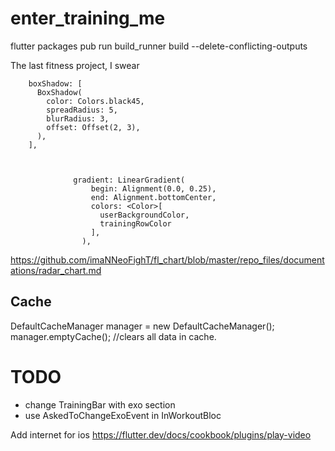 # enter_training_me

flutter packages pub run build_runner build --delete-conflicting-outputs

The last fitness project, I swear

        boxShadow: [
          BoxShadow(
            color: Colors.black45,
            spreadRadius: 5,
            blurRadius: 3,
            offset: Offset(2, 3),
          ),
        ],



                  gradient: LinearGradient(
                      begin: Alignment(0.0, 0.25),
                      end: Alignment.bottomCenter,
                      colors: <Color>[
                        userBackgroundColor,
                        trainingRowColor
                      ],
                    ),

https://github.com/imaNNeoFighT/fl_chart/blob/master/repo_files/documentations/radar_chart.md

## Cache

DefaultCacheManager manager = new DefaultCacheManager();
manager.emptyCache(); //clears all data in cache.

# TODO

- change TrainingBar with exo section
- use AskedToChangeExoEvent in InWorkoutBloc

Add internet for ios
https://flutter.dev/docs/cookbook/plugins/play-video
